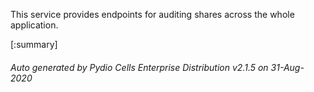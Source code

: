 






This service provides endpoints for auditing shares across the whole application.

[:summary]

###### Auto generated by Pydio Cells Enterprise Distribution v2.1.5 on 31-Aug-2020

